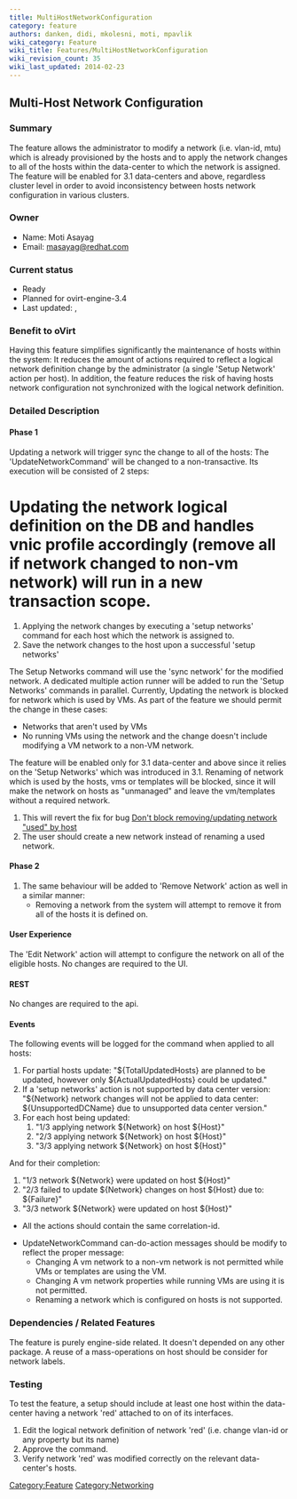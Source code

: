 ```yaml
---
title: MultiHostNetworkConfiguration
category: feature
authors: danken, didi, mkolesni, moti, mpavlik
wiki_category: Feature
wiki_title: Features/MultiHostNetworkConfiguration
wiki_revision_count: 35
wiki_last_updated: 2014-02-23
---
```


## Multi-Host Network Configuration

### Summary

The feature allows the administrator to modify a network (i.e. vlan-id, mtu) which is already provisioned by the hosts and to apply the network changes to all of the hosts within the data-center to which the network is assigned.
The feature will be enabled for 3.1 data-centers and above, regardless cluster level in order to avoid inconsistency between hosts network configuration in various clusters.

### Owner

*   Name: Moti Asayag
*   Email: <masayag@redhat.com>

### Current status

*   Ready
*   Planned for ovirt-engine-3.4
*   Last updated: ,

### Benefit to oVirt

Having this feature simplifies significantly the maintenance of hosts within the system:
It reduces the amount of actions required to reflect a logical network definition change by the administrator (a single 'Setup Network' action per host).
In addition, the feature reduces the risk of having hosts network configuration not synchronized with the logical network definition.

### Detailed Description

#### Phase 1

Updating a network will trigger sync the change to all of the hosts: The 'UpdateNetworkCommand' will be changed to a non-transactive. Its execution will be consisted of 2 steps:
# Updating the network logical definition on the DB and handles vnic profile accordingly (remove all if network changed to non-vm network) will run in a new transaction scope.

1.  Applying the network changes by executing a 'setup networks' command for each host which the network is assigned to.
2.  Save the network changes to the host upon a successful 'setup networks'

The Setup Networks command will use the 'sync network' for the modified network.
A dedicated multiple action runner will be added to run the 'Setup Networks' commands in parallel.
Currently, Updating the network is blocked for network which is used by VMs. As part of the feature we should permit the change in these cases:

*   Networks that aren't used by VMs
*   No running VMs using the network and the change doesn't include modifying a VM network to a non-VM network.

The feature will be enabled only for 3.1 data-center and above since it relies on the 'Setup Networks' which was introduced in 3.1. Renaming of network which is used by the hosts, vms or templates will be blocked, since it will make the network on hosts as "unmanaged" and leave the vm/templates without a required network.

1.  This will revert the fix for bug [Don't block removing/updating network "used" by host](https://bugzilla.redhat.com/show_bug.cgi?id=909820)
2.  The user should create a new network instead of renaming a used network.

#### Phase 2

1.  The same behaviour will be added to 'Remove Network' action as well in a similar manner:
    -   Removing a network from the system will attempt to remove it from all of the hosts it is defined on.

#### User Experience

The 'Edit Network' action will attempt to configure the network on all of the eligible hosts. No changes are required to the UI.

#### REST

No changes are required to the api.

#### Events

The following events will be logged for the command when applied to all hosts:

1.  For partial hosts update: "${TotalUpdatedHosts} are planned to be updated, however only ${ActualUpdatedHosts} could be updated."
2.  If a 'setup networks' action is not supported by data center version: "${Network} network changes will not be applied to data center: ${UnsupportedDCName} due to unsupported data center version."
3.  For each host being updated:
    1.  "1/3 applying network ${Network} on host ${Host}"
    2.  "2/3 applying network ${Network} on host ${Host}"
    3.  "3/3 applying network ${Network} on host ${Host}"

And for their completion:

1.  "1/3 network ${Network} were updated on host ${Host}"
2.  "2/3 failed to update ${Network} changes on host ${Host} due to: ${Failure}"
3.  "3/3 network ${Network} were updated on host ${Host}"

*   All the actions should contain the same correlation-id.

<!-- -->

*   UpdateNetworkCommand can-do-action messages should be modify to reflect the proper message:
    -   Changing A vm network to a non-vm network is not permitted while VMs or templates are using the VM.
    -   Changing A vm network properties while running VMs are using it is not permitted.
    -   Renaming a network which is configured on hosts is not supported.

### Dependencies / Related Features

The feature is purely engine-side related. It doesn't depended on any other package.
A reuse of a mass-operations on host should be consider for network labels.

### Testing

To test the feature, a setup should include at least one host within the data-center having a network 'red' attached to on of its interfaces.

1.  Edit the logical network definition of network 'red' (i.e. change vlan-id or any property but its name)
2.  Approve the command.
3.  Verify network 'red' was modified correctly on the relevant data-center's hosts.

<Category:Feature> <Category:Networking>

